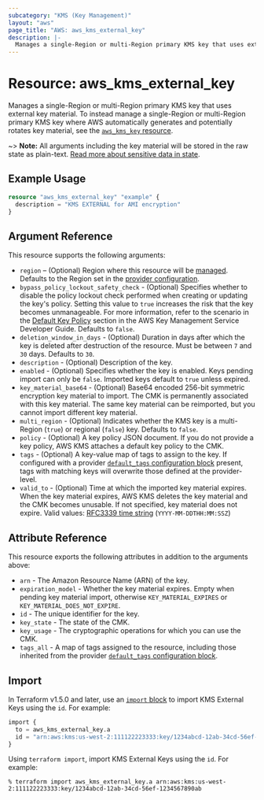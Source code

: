 ```yaml
---
subcategory: "KMS (Key Management)"
layout: "aws"
page_title: "AWS: aws_kms_external_key"
description: |-
  Manages a single-Region or multi-Region primary KMS key that uses external key material.
---
```


# Resource: aws_kms_external_key

Manages a single-Region or multi-Region primary KMS key that uses external key material.
To instead manage a single-Region or multi-Region primary KMS key where AWS automatically generates and potentially rotates key material, see the [`aws_kms_key` resource](/docs/providers/aws/r/kms_key.html).

~> **Note:** All arguments including the key material will be stored in the raw state as plain-text. [Read more about sensitive data in state](https://www.terraform.io/docs/state/sensitive-data.html).

## Example Usage

```terraform
resource "aws_kms_external_key" "example" {
  description = "KMS EXTERNAL for AMI encryption"
}
```

## Argument Reference

This resource supports the following arguments:

* `region` – (Optional) Region where this resource will be [managed](https://docs.aws.amazon.com/general/latest/gr/rande.html#regional-endpoints). Defaults to the Region set in the [provider configuration](https://registry.terraform.io/providers/hashicorp/aws/latest/docs#aws-configuration-reference).
* `bypass_policy_lockout_safety_check` - (Optional) Specifies whether to disable the policy lockout check performed when creating or updating the key's policy. Setting this value to `true` increases the risk that the key becomes unmanageable. For more information, refer to the scenario in the [Default Key Policy](https://docs.aws.amazon.com/kms/latest/developerguide/key-policies.html#key-policy-default-allow-root-enable-iam) section in the AWS Key Management Service Developer Guide. Defaults to `false`.
* `deletion_window_in_days` - (Optional) Duration in days after which the key is deleted after destruction of the resource. Must be between `7` and `30` days. Defaults to `30`.
* `description` - (Optional) Description of the key.
* `enabled` - (Optional) Specifies whether the key is enabled. Keys pending import can only be `false`. Imported keys default to `true` unless expired.
* `key_material_base64` - (Optional) Base64 encoded 256-bit symmetric encryption key material to import. The CMK is permanently associated with this key material. The same key material can be reimported, but you cannot import different key material.
* `multi_region` - (Optional) Indicates whether the KMS key is a multi-Region (`true`) or regional (`false`) key. Defaults to `false`.
* `policy` - (Optional) A key policy JSON document. If you do not provide a key policy, AWS KMS attaches a default key policy to the CMK.
* `tags` - (Optional) A key-value map of tags to assign to the key. If configured with a provider [`default_tags` configuration block](https://registry.terraform.io/providers/hashicorp/aws/latest/docs#default_tags-configuration-block) present, tags with matching keys will overwrite those defined at the provider-level.
* `valid_to` - (Optional) Time at which the imported key material expires. When the key material expires, AWS KMS deletes the key material and the CMK becomes unusable. If not specified, key material does not expire. Valid values: [RFC3339 time string](https://tools.ietf.org/html/rfc3339#section-5.8) (`YYYY-MM-DDTHH:MM:SSZ`)

## Attribute Reference

This resource exports the following attributes in addition to the arguments above:

* `arn` - The Amazon Resource Name (ARN) of the key.
* `expiration_model` - Whether the key material expires. Empty when pending key material import, otherwise `KEY_MATERIAL_EXPIRES` or `KEY_MATERIAL_DOES_NOT_EXPIRE`.
* `id` - The unique identifier for the key.
* `key_state` - The state of the CMK.
* `key_usage` - The cryptographic operations for which you can use the CMK.
* `tags_all` - A map of tags assigned to the resource, including those inherited from the provider [`default_tags` configuration block](https://registry.terraform.io/providers/hashicorp/aws/latest/docs#default_tags-configuration-block).

## Import

In Terraform v1.5.0 and later, use an [`import` block](https://developer.hashicorp.com/terraform/language/import) to import KMS External Keys using the `id`. For example:

```terraform
import {
  to = aws_kms_external_key.a
  id = "arn:aws:kms:us-west-2:111122223333:key/1234abcd-12ab-34cd-56ef-1234567890ab"
}
```

Using `terraform import`, import KMS External Keys using the `id`. For example:

```console
% terraform import aws_kms_external_key.a arn:aws:kms:us-west-2:111122223333:key/1234abcd-12ab-34cd-56ef-1234567890ab
```
